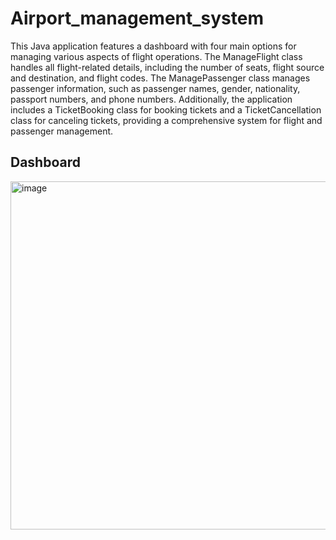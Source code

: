 # Airport_management_system
This Java application features a dashboard with four main options for managing various aspects of flight operations. The ManageFlight class handles all flight-related details, including the number of seats, flight source and destination, and flight codes. The ManagePassenger class manages passenger information, such as passenger names, gender, nationality, passport numbers, and phone numbers. Additionally, the application includes a TicketBooking class for booking tickets and a TicketCancellation class for canceling tickets, providing a comprehensive system for flight and passenger management.
## Dashboard 
<img width="557" alt="image" src="https://github.com/icobeen/Java_flight_management/assets/153369256/fc43f19e-d2d5-44fb-882a-82088ecdb5af">

